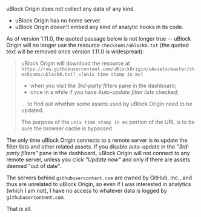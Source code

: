 uBlock Origin does not collect any data of any kind.

- uBlock Origin has no home server.
- uBlock Origin doesn't embed any kind of analytic hooks in its code.

As of version 1.11.0, the quoted passage below is not longer true -- uBlock Origin will no longer use the resource `checksums/ublock0.txt` (the quoted text will be removed once version 1.11.0 is widespread):

> uBlock Origin will download the resource at
> `https://raw.githubusercontent.com/uBlockOrigin/uAssets/master/checksums/ublock0.txt?_=[unix time stamp in ms]`
> 
> - when you visit the _3rd-party filters_ pane in the dashboard;
> - once in a while if you have _Auto-update filter lists_ checked;
> 
> ... to find out whether some assets used by uBlock Origin need to be updated.
> 
> The purpose of the `unix time stamp in ms` portion of the URL is to be sure the browser cache is bypassed.

The only time uBlock Origin connects to a remote server is to update the filter lists and other related assets. If you disable auto-update in the _"3rd-party filters"_ pane in the dashboard, uBlock Origin will not connect to any remote server, unless you click _"Update now"_ and only if there are assets deemed "out of date".

The servers behind `githubusercontent.com` are owned by GitHub, Inc., and thus are unrelated to uBlock Origin, so even if I was interested in analytics (which I am not), I have no access to whatever data is logged by `githubusercontent.com`.

That is all.